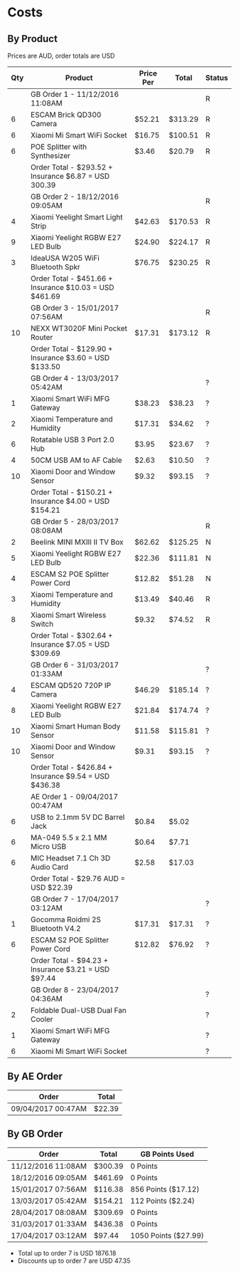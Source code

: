 # Costs

## By Product

Prices are AUD, order totals are USD

| Qty | Product                           | Price Per | Total | Status |
| --- | --------------------------------- | --------- | ----- | ----- |
|| GB Order 1 - 11/12/2016 11:08AM ||| R |
| 6   | ESCAM Brick QD300 Camera          | $52.21   | $313.29 | R |
| 6   | Xiaomi Mi Smart WiFi Socket       | $16.75   | $100.51 | R |
| 6   | POE Splitter with Synthesizer     | $3.46    | $20.79  | R |
|| Order Total - $293.52 + Insurance $6.87 = USD 300.39 |||
|| GB Order 2 - 18/12/2016 09:05AM ||| R |
| 4   | Xiaomi Yeelight Smart Light Strip | $42.63   | $170.53 | R |
| 9   | Xiaomi Yeelight RGBW E27 LED Bulb | $24.90   | $224.17 | R |
| 3   | IdeaUSA W205 WiFi Bluetooth Spkr  | $76.75   | $230.25 | R |
|| Order Total - $451.66 + Insurance $10.03 = USD $461.69 |||
|| GB Order 3 - 15/01/2017 07:56AM ||| R |
| 10  | NEXX WT3020F Mini Pocket Router   | $17.31   | $173.12 | R |
|| Order Total - $129.90 + Insurance $3.60 = USD $133.50 |||
|| GB Order 4 - 13/03/2017 05:42AM ||| ? |
| 1   | Xiaomi Smart WiFi MFG Gateway     | $38.23   | $38.23  | ? |
| 2   | Xiaomi Temperature and Humidity   | $17.31   | $34.62  | ? |
| 6   | Rotatable USB 3 Port 2.0 Hub      | $3.95    | $23.67  | ? |
| 4   | 50CM USB AM to AF Cable           | $2.63    | $10.50  | ? |
| 10  | Xiaomi Door and Window Sensor     | $9.32    | $93.15  | ? |
|| Order Total - $150.21 + Insurance $4.00 = USD $154.21 |||
|| GB Order 5 - 28/03/2017 08:08AM ||| R |
| 2   | Beelink MINI MXIII II TV Box      | $62.62   | $125.25 | N |
| 5   | Xiaomi Yeelight RGBW E27 LED Bulb | $22.36   | $111.81 | N |
| 4   | ESCAM S2 POE Splitter Power Cord  | $12.82   | $51.28  | N |
| 3   | Xiaomi Temperature and Humidity   | $13.49   | $40.46  | R |
| 8   | Xiaomi Smart Wireless Switch      | $9.32    | $74.52  | R |
|| Order Total - $302.64 + Insurance $7.05 = USD $309.69 |||
|| GB Order 6 - 31/03/2017 01:33AM ||| ? |
| 4   | ESCAM QD520 720P IP Camera        | $46.29   | $185.14 | ? |
| 8   | Xiaomi Yeelight RGBW E27 LED Bulb | $21.84   | $174.74 | ? |
| 10  | Xiaomi Smart Human Body Sensor    | $11.58   | $115.81 | ? |
| 10  | Xiaomi Door and Window Sensor     | $9.31    | $93.15  | ? |
|| Order Total - $426.84 + Insurance $9.54 = USD $436.38 |||
|| AE Order 1 - 09/04/2017 00:47AM ||||
| 6   | USB to 2.1mm 5V DC Barrel Jack    | $0.84    | $5.02   ||
| 6   | MA-049 5.5 x 2.1 MM Micro USB     | $0.64    | $7.71   ||
| 6   | MIC Headset 7.1 Ch 3D Audio Card  | $2.58    | $17.03  ||
|| Order Total - $29.76 AUD = USD $22.39 |||
|| GB Order 7 - 17/04/2017 03:12AM ||| ? |
| 1   | Gocomma Roidmi 2S Bluetooth V4.2  | $17.31   | $17.31  | ? |
| 6   | ESCAM S2 POE Splitter Power Cord  | $12.82   | $76.92  | ? |
|| Order Total - $94.23 + Insurance $3.21 = USD $97.44 |||
|| GB Order 8 - 23/04/2017 04:36AM ||| ? |
| 2   | Foldable Dual-USB Dual Fan Cooler | | | ? |
| 1   | Xiaomi Smart WiFi MFG Gateway     | | | ? |
| 6   | Xiaomi Mi Smart WiFi Socket       | | | ? |

## By AE Order
| Order              | Total  |
| ------------------ | ------ |
| 09/04/2017 00:47AM | $22.39 |

## By GB Order
| Order              | Total   | GB Points Used       |
| ------------------ | ------- | -------------------- |
| 11/12/2016 11:08AM | $300.39 | 0 Points             |
| 18/12/2016 09:05AM | $461.69 | 0 Points             |
| 15/01/2017 07:56AM | $116.38 | 856 Points ($17.12)  |
| 13/03/2017 05:42AM | $154.21 | 112 Points ($2.24)   |
| 28/04/2017 08:08AM | $309.69 | 0 Points             |
| 31/03/2017 01:33AM | $436.38 | 0 Points             |
| 17/04/2017 03:12AM | $97.44  | 1050 Points ($27.99) |

- Total up to order 7 is USD 1876.18
- Discounts up to order 7 are USD 47.35
